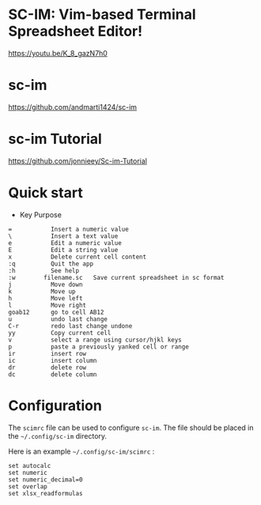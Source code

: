 # SC-IM: Vim-based Terminal Spreadsheet Editor!

https://youtu.be/K_8_gazN7h0

# sc-im 

https://github.com/andmarti1424/sc-im

# sc-im Tutorial

https://github.com/jonnieey/Sc-im-Tutorial


# Quick start

- Key	Purpose

```
=   	    Insert a numeric value
\   	    Insert a text value
e        	Edit a numeric value
E        	Edit a string value
x        	Delete current cell content
:q      	Quit the app
:h      	See help
:w        filename.sc	Save current spreadsheet in sc format
j        	Move down
k        	Move up
h        	Move left
l        	Move right
goab12   	go to cell AB12
u        	undo last change
C-r      	redo last change undone
yy      	Copy current cell
v        	select a range using cursor/hjkl keys
p        	paste a previously yanked cell or range
ir      	insert row
ic      	insert column
dr      	delete row
dc      	delete column
```

# Configuration

The ```scimrc``` file can be used to configure ```sc-im```. The file should be placed in the ```~/.config/sc-im``` directory.

Here is an example ```~/.config/sc-im/scimrc``` :

```
set autocalc
set numeric
set numeric_decimal=0
set overlap
set xlsx_readformulas
```